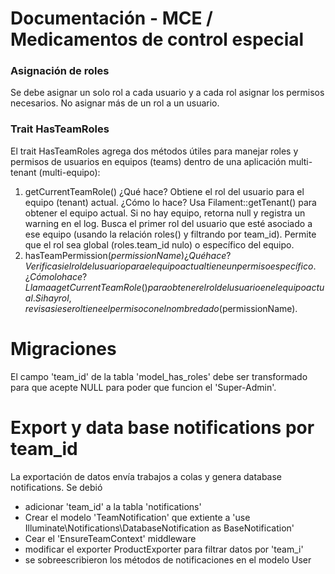 # Documentación - MCE / Medicamentos de control especial

### Asignación de roles

Se debe asignar un solo rol a cada usuario y a cada rol asignar los permisos necesarios. No asignar más de un rol a un usuario.

### Trait HasTeamRoles

El trait HasTeamRoles agrega dos métodos útiles para manejar roles y permisos de usuarios en equipos (teams) dentro de una aplicación multi-tenant (multi-equipo):

1. getCurrentTeamRole()
¿Qué hace?
Obtiene el rol del usuario para el equipo (tenant) actual.
¿Cómo lo hace?
Usa Filament::getTenant() para obtener el equipo actual.
Si no hay equipo, retorna null y registra un warning en el log.
Busca el primer rol del usuario que esté asociado a ese equipo (usando la relación roles() y filtrando por team_id).
Permite que el rol sea global (roles.team_id nulo) o específico del equipo.
2. hasTeamPermission($permissionName)
¿Qué hace?
Verifica si el rol del usuario para el equipo actual tiene un permiso específico.
¿Cómo lo hace?
Llama a getCurrentTeamRole() para obtener el rol del usuario en el equipo actual.
Si hay rol, revisa si ese rol tiene el permiso con el nombre dado ($permissionName).

# Migraciones

El campo 'team_id' de la tabla 'model_has_roles' debe ser transformado para que acepte NULL para poder que funcion el 'Super-Admin'.

# Export y data base notifications por team_id

La exportación de datos envía trabajos a colas y genera database notifications. Se debió
- adicionar 'team_id' a la tabla 'notifications'
- Crear el modelo 'TeamNotification' que extiente a 'use Illuminate\Notifications\DatabaseNotification as BaseNotification'
- Cear el 'EnsureTeamContext' middleware
- modificar el exporter ProductExporter para filtrar datos por 'team_i'
- se sobreescribieron los métodos de notificaciones en el modelo User